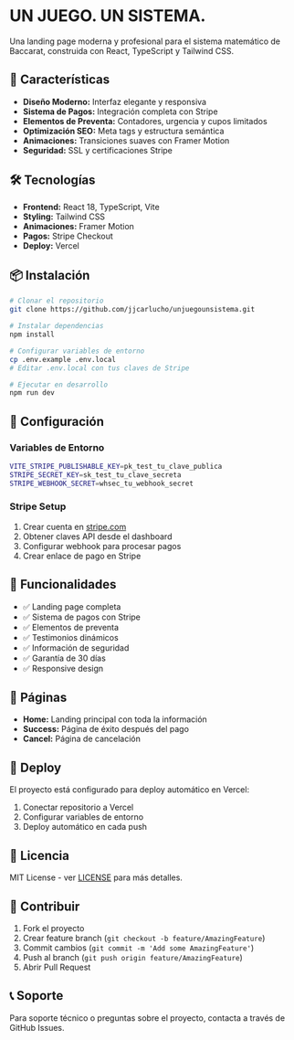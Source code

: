 # UN JUEGO. UN SISTEMA.

Una landing page moderna y profesional para el sistema matemático de Baccarat, construida con React, TypeScript y Tailwind CSS.

## 🚀 Características

- **Diseño Moderno:** Interfaz elegante y responsiva
- **Sistema de Pagos:** Integración completa con Stripe
- **Elementos de Preventa:** Contadores, urgencia y cupos limitados
- **Optimización SEO:** Meta tags y estructura semántica
- **Animaciones:** Transiciones suaves con Framer Motion
- **Seguridad:** SSL y certificaciones Stripe

## 🛠️ Tecnologías

- **Frontend:** React 18, TypeScript, Vite
- **Styling:** Tailwind CSS
- **Animaciones:** Framer Motion
- **Pagos:** Stripe Checkout
- **Deploy:** Vercel

## 📦 Instalación

```bash
# Clonar el repositorio
git clone https://github.com/jjcarlucho/unjuegounsistema.git

# Instalar dependencias
npm install

# Configurar variables de entorno
cp .env.example .env.local
# Editar .env.local con tus claves de Stripe

# Ejecutar en desarrollo
npm run dev
```

## 🔧 Configuración

### Variables de Entorno

```bash
VITE_STRIPE_PUBLISHABLE_KEY=pk_test_tu_clave_publica
STRIPE_SECRET_KEY=sk_test_tu_clave_secreta
STRIPE_WEBHOOK_SECRET=whsec_tu_webhook_secret
```

### Stripe Setup

1. Crear cuenta en [stripe.com](https://stripe.com)
2. Obtener claves API desde el dashboard
3. Configurar webhook para procesar pagos
4. Crear enlace de pago en Stripe

## 🎯 Funcionalidades

- ✅ Landing page completa
- ✅ Sistema de pagos con Stripe
- ✅ Elementos de preventa
- ✅ Testimonios dinámicos
- ✅ Información de seguridad
- ✅ Garantía de 30 días
- ✅ Responsive design

## 📱 Páginas

- **Home:** Landing principal con toda la información
- **Success:** Página de éxito después del pago
- **Cancel:** Página de cancelación

## 🚀 Deploy

El proyecto está configurado para deploy automático en Vercel:

1. Conectar repositorio a Vercel
2. Configurar variables de entorno
3. Deploy automático en cada push

## 📄 Licencia

MIT License - ver [LICENSE](LICENSE) para más detalles.

## 🤝 Contribuir

1. Fork el proyecto
2. Crear feature branch (`git checkout -b feature/AmazingFeature`)
3. Commit cambios (`git commit -m 'Add some AmazingFeature'`)
4. Push al branch (`git push origin feature/AmazingFeature`)
5. Abrir Pull Request

## 📞 Soporte

Para soporte técnico o preguntas sobre el proyecto, contacta a través de GitHub Issues.

